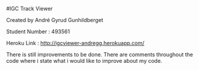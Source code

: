 #IGC Track Viewer

Created by André Gyrud Gunhildberget

Student Number : 493561

Heroku Link : http://igcviewer-andregg.herokuapp.com/

There is still improvements to be done. There are comments throughout the code where i state what i would like to improve about my code.

